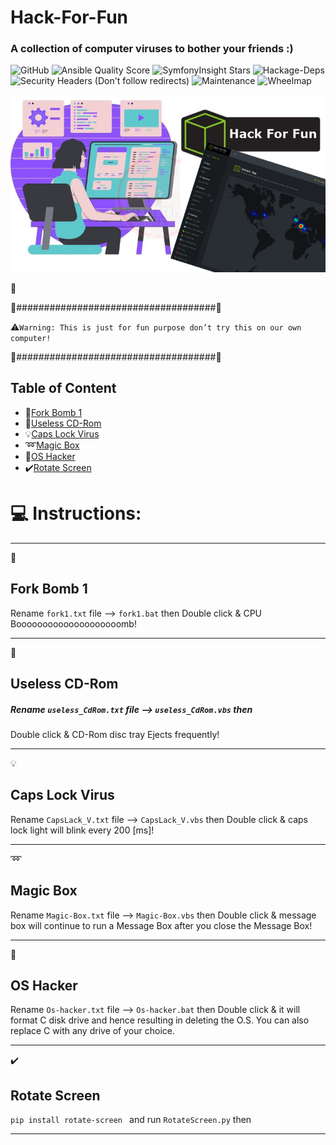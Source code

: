 # Hack-For-Fun
### A collection of computer viruses to bother your friends :)


![GitHub](https://img.shields.io/github/license/saber-khakbiz/Hack-For-Fun?style=flat-square)
![Ansible Quality Score](https://img.shields.io/ansible/quality/432)
![SymfonyInsight Stars](https://img.shields.io/symfony/i/stars/825be328-29f8-44f7-a750-f82818ae9111)
![Hackage-Deps](https://img.shields.io/hackage-deps/v/some?style=flat-square)
![Security Headers (Don't follow redirects)](https://img.shields.io/security-headers?ignoreRedirects&url=https%3A%2F%2Fwww.shields.io)
![Maintenance](https://img.shields.io/maintenance/yes/2030)
![Wheelmap](https://img.shields.io/wheelmap/a/26699541?style=flat-square)

![img](https://github.com/saber-khakbiz/Hack-For-Fun/blob/main/img/img/HTB-Hack-the-box.png)

:traffic_light:

:construction:####################################:construction:

:warning:`Warning: This is just for fun purpose don’t try this on our own computer!`

:construction:####################################:construction:



## Table of Content
* :rocket:[Fork Bomb 1](#fork-bomb-tiny)
* :dvd:[Useless CD-Rom](#useless-cd-rom)
* :bulb:[Caps Lock Virus](#capslack-virus)
* :loop:[Magic Box](#magic-box)
* :floppy_disk:[OS Hacker](#os-hacker)
* :heavy_check_mark:[Rotate Screen](#rotate-screen)

# :computer: Instructions:

--------------------------------------------------
:rocket:
## Fork Bomb 1

Rename `fork1.txt` file --> `fork1.bat` then
Double click & CPU Boooooooooooooooooooomb!


**************************************************
:dvd:
## Useless CD-Rom

##### Rename `useless_CdRom.txt` file --> `useless_CdRom.vbs` then
Double click & CD-Rom disc tray Ejects frequently!

*************************************************
:bulb:
## Caps Lock Virus

Rename `CapsLack_V.txt` file --> `CapsLack_V.vbs` then
Double click & caps lock light will blink every 200 [ms]!

*************************************************
:loop:
## Magic Box

Rename `Magic-Box.txt` file --> `Magic-Box.vbs` then
Double click &  message box will continue to run a Message Box after
you close the Message Box!

*************************************************
:floppy_disk:
##  OS Hacker

Rename `Os-hacker.txt` file --> `Os-hacker.bat` then
Double click & it will format C disk drive and hence resulting
in deleting the O.S. You can also replace C with any drive of your choice.

*************************************************
:heavy_check_mark:
##  Rotate Screen

`pip install rotate-screen ` and run `RotateScreen.py` then

*************************************************
